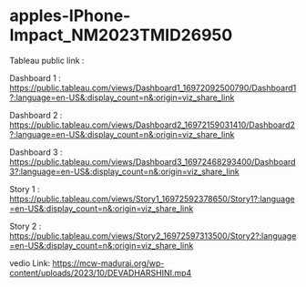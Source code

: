 # apples-IPhone-Impact_NM2023TMID26950

Tableau public link :

Dashboard 1 : https://public.tableau.com/views/Dashboard1_16972092500790/Dashboard1?:language=en-US&:display_count=n&:origin=viz_share_link   

Dashboard 2 :  https://public.tableau.com/views/Dashboard2_16972159031410/Dashboard2?:language=en-US&:display_count=n&:origin=viz_share_link 							

Dashboard 3 :  https://public.tableau.com/views/Dashboard3_16972468293400/Dashboard3?:language=en-US&:display_count=n&:origin=viz_share_link

Story 1 :  https://public.tableau.com/views/Story1_16972592378650/Story1?:language=en-US&:display_count=n&:origin=viz_share_link  

Story 2 : https://public.tableau.com/views/Story2_16972597313500/Story2?:language=en-US&:display_count=n&:origin=viz_share_link   

vedio Link: https://mcw-madurai.org/wp-content/uploads/2023/10/DEVADHARSHINI.mp4

